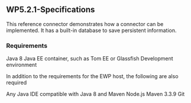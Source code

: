 ## WP5.2.1-Specifications

This reference connector demonstrates how a connector can be implemented. It has a built-in database to save persistent information.

### Requirements

Java 8
Java EE container, such as Tom EE or Glassfish
Development environment

In addition to the requirements for the EWP host, the following are also required

Any Java IDE compatible with Java 8 and Maven
Node.js
Maven 3.3.9
Git

